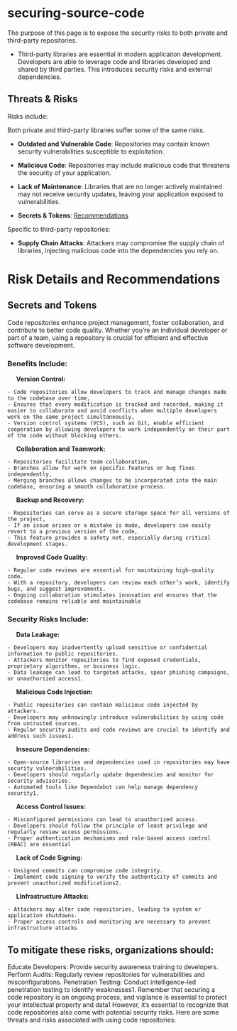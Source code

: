 # securing-source-code

The purpose of this page is to expose the security risks to both private and third-party repositories.

  -  Third-party libraries are essential in modern applicaiton development. Developers are able to leverage code and libraries developed and shared by third parties. This introduces security risks and external dependencies.

## Threats & Risks ##

Risks include:

Both private and third-party libraries suffer some of the same risks.

  -  **Outdated and Vulnerable Code**: Repositories may contain known security vulnerabilities susceptible to exploitation.
  -  **Malicious Code**: Repositories may include malicious code that threatens the security of your application.

  -  **Lack of Maintenance**: Libraries that are no longer actively maintained may not receive security updates, leaving your application exposed to vulnerabilities.
  -  **Secrets & Tokens**: [Recommendations](#secrets-and-tokens)

Specific to third-party repositories:
  -  **Supply Chain Attacks**: Attackers may compromise the supply chain of libraries, injecting malicious code into the dependencies you rely on.


# Risk Details and Recommendations

## Secrets and Tokens

Code repositories enhance project management, foster collaboration, and contribute to better code quality. Whether you’re an individual developer or part of a team, using a repository is crucial for efficient and effective software development.

  ### Benefits Include:

&nbsp;&nbsp;&nbsp;&nbsp;&nbsp;**Version Control:**
    
    - Code repositories allow developers to track and manage changes made to the codebase over time,
    - Ensures that every modification is tracked and recorded, making it easier to collaborate and avoid conflicts when multiple developers work on the same project simultaneously,
    - Version control systems (VCS), such as Git, enable efficient cooperation by allowing developers to work independently on their part of the code without blocking others.

&nbsp;&nbsp;&nbsp;&nbsp;&nbsp;**Collaboration and Teamwork:**

    - Repositories facilitate team collaboration,
    - Branches allow for work on specific features or bug fixes independently,
    - Merging branches allows changes to be incorporated into the main codebase, ensuring a smooth collaborative process.

&nbsp;&nbsp;&nbsp;&nbsp;&nbsp;**Backup and Recovery:**

    - Repositories can serve as a secure storage space for all versions of the project,
    - If an issue arises or a mistake is made, developers can easily revert to a previous version of the code,
    - This feature provides a safety net, especially during critical development stages.

&nbsp;&nbsp;&nbsp;&nbsp;&nbsp;**Improved Code Quality:**

    - Regular code reviews are essential for maintaining high-quality code.
    - With a repository, developers can review each other’s work, identify bugs, and suggest improvements.
    - Ongoing collaboration stimulates innovation and ensures that the codebase remains reliable and maintainable

### Security Risks Include:

&nbsp;&nbsp;&nbsp;&nbsp;&nbsp;**Data Leakage:**

    - Developers may inadvertently upload sensitive or confidential information to public repositories.
    - Attackers monitor repositories to find exposed credentials, proprietary algorithms, or business logic.
    - Data leakage can lead to targeted attacks, spear phishing campaigns, or unauthorized access1.

&nbsp;&nbsp;&nbsp;&nbsp;&nbsp;**Malicious Code Injection:**

    - Public repositories can contain malicious code injected by attackers.
    - Developers may unknowingly introduce vulnerabilities by using code from untrusted sources.
    - Regular security audits and code reviews are crucial to identify and address such issues1.


&nbsp;&nbsp;&nbsp;&nbsp;&nbsp;**Insecure Dependencies:**

    - Open-source libraries and dependencies used in repositories may have security vulnerabilities.
    - Developers should regularly update dependencies and monitor for security advisories.
    - Automated tools like Dependabot can help manage dependency security1.

&nbsp;&nbsp;&nbsp;&nbsp;&nbsp;**Access Control Issues:**

    - Misconfigured permissions can lead to unauthorized access.
    - Developers should follow the principle of least privilege and regularly review access permissions.
    - Proper authentication mechanisms and role-based access control (RBAC) are essential

&nbsp;&nbsp;&nbsp;&nbsp;&nbsp;**Lack of Code Signing:**

    - Unsigned commits can compromise code integrity.
    - Implement code signing to verify the authenticity of commits and prevent unauthorized modifications2.

&nbsp;&nbsp;&nbsp;&nbsp;&nbsp;**LInfrastructure Attacks:**

    - Attackers may alter code repositories, leading to system or application shutdowns.
    - Proper access controls and monitoring are necessary to prevent infrastructure attacks


## To mitigate these risks, organizations should:

Educate Developers: Provide security awareness training to developers.
Perform Audits: Regularly review repositories for vulnerabilities and misconfigurations.
Penetration Testing: Conduct intelligence-led penetration testing to identify weaknesses1.
Remember that securing a code repository is an ongoing process, and vigilance is essential to protect your intellectual property and data1
However, it’s essential to recognize that code repositories also come with potential security risks. Here are some threats and risks associated with using code repositories:
